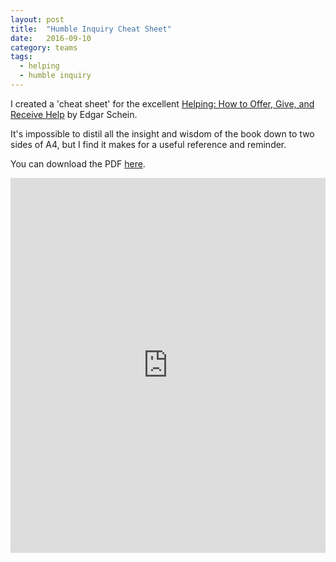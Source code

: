 ```yaml
---
layout: post
title:  "Humble Inquiry Cheat Sheet"
date:   2016-09-10
category: teams
tags:
  - helping
  - humble inquiry
---
```

I created a 'cheat sheet' for the excellent [Helping: How to Offer, Give, and Receive Help](https://www.amazon.com/Helping-Offer-Give-Receive-Help-ebook/dp/B005P2A6TI) by Edgar Schein.

It's impossible to distil all the insight and wisdom of the book down to two sides of A4, but I find it makes for a useful reference and reminder.

You can download the PDF [here](https://github.com/jbrunton/HumbleInquiryCheatSheet/raw/master/Humble_Inquiry_Cheat_Sheet.pdf).

<iframe src="http://docs.google.com/gview?url=https://github.com/jbrunton/HumbleInquiryCheatSheet/raw/master/Humble_Inquiry_Cheat_Sheet.pdf&embedded=true"
style="width:100%; height: 600px;" frameborder="0"></iframe>
